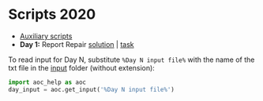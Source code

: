 # Scripts 2020

- [Auxiliary scripts](aoc_help.py)
- **Day 1:** Report Repair [solution](001.py) | [task](https://adventofcode.com/2020/day/1)

To read input for Day N, substitute `%Day N input file%` with the name of the txt file in the [input](./input) folder (without extension):

```python
import aoc_help as aoc
day_input = aoc.get_input('%Day N input file%')
```

